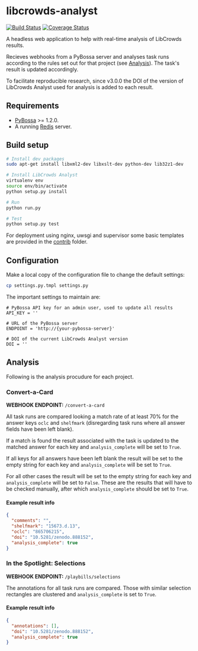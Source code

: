 # libcrowds-analyst

[![Build Status](https://travis-ci.org/libcrowds/libcrowds-analyst.svg?branch=master)](https://travis-ci.org/alexandermendes/libcrowds-analyst)
[![Coverage Status](https://coveralls.io/repos/github/libcrowds/libcrowds-analyst/badge.svg?branch=master)](https://coveralls.io/github/alexandermendes/libcrowds-analyst?branch=master)

A headless web application to help with real-time analysis of LibCrowds results.

Recieves webhooks from a PyBossa server and analyses task runs according to the
rules set out for that project (see [Analysis](README.md#Analysis)). The  task's
result is updated accordingly.

To facilitate reproducible research, since v3.0.0 the DOI of the version of
LibCrowds Analyst used for analysis is added to each result.

## Requirements

- [PyBossa](https://github.com/PyBossa/pybossa) >= 1.2.0.
- A running [Redis](https://github.com/antirez/redis) server.


## Build setup

```bash
# Install dev packages
sudo apt-get install libxml2-dev libxslt-dev python-dev lib32z1-dev

# Install LibCrowds Analyst
virtualenv env
source env/bin/activate
python setup.py install

# Run
python run.py

# Test
python setup.py test
```

For deployment using nginx, uwsgi and supervisor some basic templates are
provided in the [contrib](./contrib) folder.

## Configuration

Make a local copy of the configuration file to change the default settings:

```bash
cp settings.py.tmpl settings.py
```

The important settings to maintain are:

```
# PyBossa API key for an admin user, used to update all results
API_KEY = ''

# URL of the PyBossa server
ENDPOINT = 'http://{your-pybossa-server}'

# DOI of the current LibCrowds Analyst version
DOI = ''
```

## Analysis

Following is the analysis procudure for each project.

### Convert-a-Card

**WEBHOOK ENDPOINT:** `/convert-a-card`

All task runs are compared looking a match rate of at least 70% for the answer
keys `oclc` and `shelfmark` (disregarding task runs where all answer fields
have been left blank).

If a match is found the result associated with the task is updated to the
matched answer for each key and `analysis_complete` will be set to `True`.

If all keys for all answers have been left blank the result will be set to the
empty string for each key and `analysis_complete` will be set to `True`.

For all other cases the result will be set to the empty string for each key
and `analysis_complete` will be set to `False`. These are the  results that will
have to be checked manually, after which `analysis_complete` should be set to
`True`.

#### Example result info
```json
{
  "comments": "",
  "shelfmark": "15673.d.13",
  "oclc": "865706215",
  "doi": "10.5281/zenodo.888152",
  "analysis_complete": true
}
```

### In the Spotlight: Selections

**WEBHOOK ENDPOINT:** `/playbills/selections`

The annotations for all task runs are compared. Those with similar selection
rectangles are clustered and `analysis_complete` is set to `True`.

#### Example result info
```json
{
  "annotations": [],
  "doi": "10.5281/zenodo.888152",
  "analysis_complete": true
}
```
